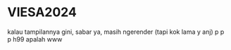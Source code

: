 # VIESA2024
kalau tampilannya gini, sabar ya, masih ngerender (tapi kok lama y anj) 
p
p
p 
h99
apalah
www
